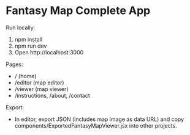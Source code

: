 # Fantasy Map Complete App

Run locally:

1. npm install
2. npm run dev
3. Open http://localhost:3000

Pages:

- / (home)
- /editor (map editor)
- /viewer (map viewer)
- /instructions, /about, /contact

Export:

- In editor, export JSON (includes map image as data URL) and copy components/ExportedFantasyMapViewer.jsx into other projects.

